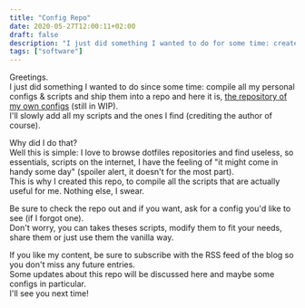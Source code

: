 ```yaml
---
title: "Config Repo"
date: 2020-05-27T12:00:11+02:00
draft: false
description: "I just did something I wanted to do for some time: create a repository will all my config files..."
tags: ["software"]
---
```


Greetings.  
I just did something I wanted to do since some time: compile all my personal configs & scripts and ship them into a repo and here it is, [the repository of my own configs](https://github.com/Jaekr/own-scripts) (still in WIP).  
I'll slowly add all my scripts and the ones I find (crediting the author of course).

Why did I do that?  
Well this is simple: I love to browse dotfiles repositories and find useless, so essentials, scripts on the internet, I have the feeling of "it might come in handy some day" (spoiler alert, it doesn't for the most part).  
This is why I created this repo, to compile all the scripts that are actually useful for me. Nothing else, I swear.

Be sure to check the repo out and if you want, ask for a config you'd like to see (if I forgot one).  
Don't worry, you can takes theses scripts, modify them to fit your needs, share them or just use them the vanilla way.

If you like my content, be sure to subscribe with the RSS feed of the blog so you don't miss any future entries.  
Some updates about this repo will be discussed here and maybe some configs in particular.  
I'll see you next time!
